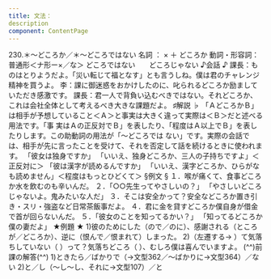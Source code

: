```yaml
---
title: 文法：
description
component: ContentPage
---
```



230.＊～どころか／＊～どころではない
名詞 ： × ＋ どころか
動詞・形容詞：普通形＜ナ形ー×／な＞ どころではない
      どころじゃない
♪会話 ♪
課長：ものはとりようだよ。「災い転じて福となす」とも言うしね。僕は君のチャレンジ精神を買うよ。
李：課に御迷惑をおかけしたのに、叱られるどころか励ましていただき感激です。
課長：君一人で背負い込むべきではない。それどころか、これは会社全体として考えるべき大きな課題だよ。
♯解説 ♭
「ＡどころかＢ」は相手が予想していること＜Ａ＞と事実は大きく違って実際は＜Ｂ＞だと述べる用法です。「事 実はＡの正反対でＢ」を表したり、「程度はＡ以上でＢ」を表したりします。この助動詞の用法が「～どころでは ない」です。実際の会話では、相手が先に言ったことを受けて、それを否定して話を続けるときに使われます。
「彼女は独身ですか」 「いいえ、独身どころか、三人の子持ちですよ」＜正反対に＞ 「彼は漢字が読めるんですか」 「いいえ、漢字どころか、ひらがなも読めません」＜程度はもっとひどくて＞
§例文 §
１．喉が痛くて、食事どころか水を飲むのも辛いんだ。
２．「○○先生ってやさしいの？」 「やさしいどころじゃないよ。鬼みたいな人だ」
３．そこは安全かって？安全などころか置き引き・スリ・強盗など日常茶飯事だよ。
４．君に金を貸すどころか僕自身が借金で首が回らないんだ。
５．「彼女のことを知ってるかい？」 「知ってるどころか僕の妻だよ」
★例題 ★
1)彼のためにした（ので／のに）、感謝される（ところが／どころか）、逆に（恨んで／恨まれて）しまった。
2)（左遷する→ ）て気落ちしていない（ ）って？気落ちどころ（ ）、むしろ僕は喜んでいますよ。
(^^)前課の解答(^^)
1)ときたら／ばかりで（→文型362／～ばかりに→文型364）／ない
2)と／し（～し～し、それに→文型107）／と
